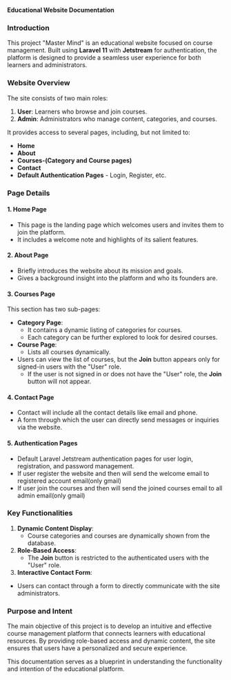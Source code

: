 **Educational Website Documentation**

### **Introduction**
This project "Master Mind" is an educational website focused on course management. Built using **Laravel 11** with **Jetstream** for authentication, the platform is designed to provide a seamless user experience for both learners and administrators.

### **Website Overview**
The site consists of two main roles:
1. **User**: Learners who browse and join courses.
2. **Admin**: Administrators who manage content, categories, and courses.

It provides access to several pages, including, but not limited to:

* **Home**
* **About**
* **Courses-(Category and Course pages)**
* **Contact**
* **Default Authentication Pages** - Login, Register, etc.

### **Page Details**

#### **1. Home Page**
- This page is the landing page which welcomes users and invites them to join the platform.
- It includes a welcome note and highlights of its salient features.

#### **2. About Page**
- Briefly introduces the website about its mission and goals.
- Gives a background insight into the platform and who its founders are.

#### **3. Courses Page**
This section has two sub-pages:
- **Category Page**:
  - It contains a dynamic listing of categories for courses.
  - Each category can be further explored to look for desired courses.
- **Course Page**:
  - Lists all courses dynamically.
- Users can view the list of courses, but the **Join** button appears only for signed-in users with the "User" role.
  - If the user is not signed in or does not have the "User" role, the **Join** button will not appear.

#### **4. Contact Page**
- Contact will include all the contact details like email and phone.
- A form through which the user can directly send messages or inquiries via the website.

#### **5. Authentication Pages**
- Default Laravel Jetstream authentication pages for user login, registration, and password management.
- If user register the website and then will send the welcome email to registered account email(only gmail)
- If user join the courses and then will send the joined courses email to all admin email(only gmail)

### **Key Functionalities**
1. **Dynamic Content Display**:
   - Course categories and courses are dynamically shown from the database.
2. **Role-Based Access**:
   - The **Join** button is restricted to the authenticated users with the "User" role.
3. **Interactive Contact Form**:
- Users can contact through a form to directly communicate with the site administrators.

### **Purpose and Intent**
The main objective of this project is to develop an intuitive and effective course management platform that connects learners with educational resources. By providing role-based access and dynamic content, the site ensures that users have a personalized and secure experience.

This documentation serves as a blueprint in understanding the functionality and intention of the educational platform.
